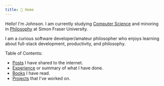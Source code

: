 ```yaml
---
title: 🏡 Home
---
```


Hello! I'm Johnson. I am currently studying [Computer Science](https://www.sfu.ca/computing.html) and minoring in [Philosophy](https://www.sfu.ca/philosophy.html) at Simon Fraser University.

I am a curious software developer/amateur philosopher who enjoys learning about full-stack development, productivity, and philosophy.

Table of Contents:
- [Posts](posts/) I have shared to the internet.
- [Experience](about/experience.md) or summary of what I have done.
- [Books](about/books.md) I have read.
- [Projects](about/projects.md) that I've worked on.


